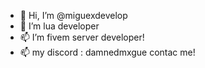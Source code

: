 - 👋 Hi, I’m @miguexdevelop
- 🌱 I’m lua developer
- 📫 I’m fivem server developer!
- 📫 my discord : damnedmxgue
contac me!
